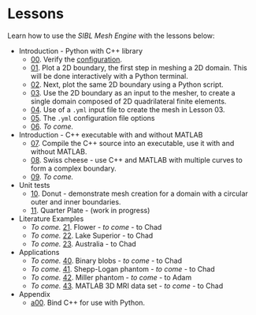 # Lessons

Learn how to use the *SIBL Mesh Engine* with the lessons below:

* Introduction - Python with C++ library
  * [00](lesson_00.md). Verify the [configuration](../../../config/README.md).
  * [01](lesson_01.md). Plot a 2D boundary, the first step in meshing a 2D domain.  This will be done interactively with a Python terminal.
  * [02](lesson_02.md). Next, plot the same 2D boundary using a Python script.
  * [03](lesson_03.md). Use the 2D boundary as an input to the mesher, to create a single domain composed of 2D quadrilateral finite elements.
  * [04](lesson_04.md). Use of a `.yml` input file to create the mesh in Lesson 03.
  * [05](lesson_05.md). The `.yml` configuration file options
  * [06](README.md). *To come.*
* Introduction - C++ executable with and without MATLAB
  * [07](lesson_07.md). Compile the C++ source into an executable, use it with and without MATLAB.
  * [08](lesson_08.md). Swiss cheese - use C++ and MATLAB with multiple curves to form a complex boundary.
  * [09](README.md). *To come.*
* Unit tests
  * [10](lesson_10.md). Donut - demonstrate mesh creation for a domain with a circular outer and inner boundaries.
  * [11](lesson_11.md). Quarter Plate - (work in progress)
* Literature Examples
  * *To come.* [21](lesson_21.md). Flower - *to come* - to Chad
  * *To come.* [22](lesson_22.md). Lake Superior - to Chad
  * *To come.* [23](lesson_23.md). Australia - to Chad
* Applications
  * *To come.* [40](lesson_40.md). Binary blobs - *to come* - to Chad
  * *To come.* [41](lesson_41.md). Shepp-Logan phantom - *to come* - to Chad
  * *To come.* [42](lesson_42.md). Miller phantom - *to come* - to Adam
  * *To come.* [43](lesson_43.md). MATLAB 3D MRI data set - *to come* - to Chad
* Appendix
  * [a00](lesson_a00.md). Bind C++ for use with Python.

